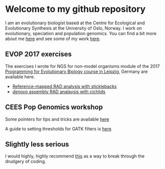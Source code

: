 # Welcome to my github repository

I am an evolutionary biologist based at the Centre for Ecological and Evolutionary Synthesis at the University of Oslo, Norway. I work on evolutionary, speciation and population genomics. You can find a bit more about me [here](http://www.mn.uio.no/cees/english/people/researcher-postdoc/msravine/) and see some of my work [here](https://scholar.google.co.uk/citations?user=GfpvKBwAAAAJ&hl=en&oi=ao).

## EVOP 2017 exercises

The exercises I wrote for NGS for non-model organisms module of the 2017 [Programming for Evolutionary Biology course in Leipzig](http://evop.bioinf.uni-leipzig.de/?page_id=7), Germany are available here.

- [Reference-mapped RAD analysis with sticklebacks](exercise_1_reference.md)
- [_denovo_ assembly RAD analaysis with cichlids](exercise_2_denovo.md)

## CEES Pop Genomics workshop

Some pointers for tips and tricks are available [here](CEES_tips_&_tricks.md)

A guide to setting thresholds for GATK filters is [here](https://markravinet.github.io/sparrow_SNP_thresholds.html)

## Slightly less serious

I would highly, highly recommend [this](http://musicforprogramming.net/) as a way to break through the drudgery of coding.



